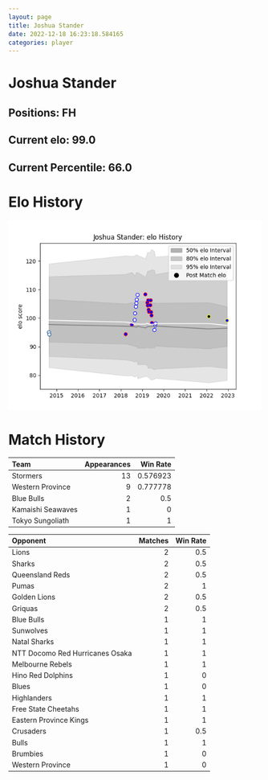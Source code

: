 ```yaml
---  
layout: page  
title: Joshua Stander  
date: 2022-12-18 16:23:18.584165  
categories: player  
---
```

# Joshua Stander

## Positions: FH

## Current elo: 99.0

## Current Percentile: 66.0

# Elo History


![elo history](history_JoshuaStander.png)
# Match History


| Team              |   Appearances |   Win Rate |
|:------------------|--------------:|-----------:|
| Stormers          |            13 |   0.576923 |
| Western Province  |             9 |   0.777778 |
| Blue Bulls        |             2 |   0.5      |
| Kamaishi Seawaves |             1 |   0        |
| Tokyo Sungoliath  |             1 |   1        |

| Opponent                        |   Matches |   Win Rate |
|:--------------------------------|----------:|-----------:|
| Lions                           |         2 |        0.5 |
| Sharks                          |         2 |        0.5 |
| Queensland Reds                 |         2 |        0.5 |
| Pumas                           |         2 |        1   |
| Golden Lions                    |         2 |        0.5 |
| Griquas                         |         2 |        0.5 |
| Blue Bulls                      |         1 |        1   |
| Sunwolves                       |         1 |        1   |
| Natal Sharks                    |         1 |        1   |
| NTT Docomo Red Hurricanes Osaka |         1 |        1   |
| Melbourne Rebels                |         1 |        1   |
| Hino Red Dolphins               |         1 |        0   |
| Blues                           |         1 |        0   |
| Highlanders                     |         1 |        1   |
| Free State Cheetahs             |         1 |        1   |
| Eastern Province Kings          |         1 |        1   |
| Crusaders                       |         1 |        0.5 |
| Bulls                           |         1 |        1   |
| Brumbies                        |         1 |        0   |
| Western Province                |         1 |        0   |
